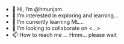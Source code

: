 - 👋 Hi, I’m @hmunjam
- 👀 I’m interested in exploring and learning...
- 🌱 I’m currently learning ML...
- 💞️ I’m looking to collaborate on <...>
- 📫 How to reach me ... Hmm... please wait

<!---
hmunjam/hmunjam is a ✨ special ✨ repository because its `README.md` (this file) appears on your GitHub profile.
You can click the Preview link to take a look at your changes.
--->

